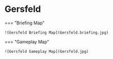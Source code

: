 # Gersfeld

=== "Briefing Map"

    ![Gersfeld Briefing Map](Gersfeld.briefing.jpg)

=== "Gameplay Map"

    ![Gersfeld Gameplay Map](Gersfeld.jpg)
